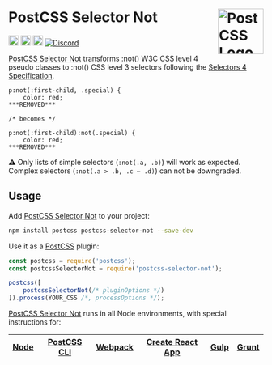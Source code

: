 # PostCSS Selector Not [<img src="https://postcss.github.io/postcss/logo.svg" alt="PostCSS Logo" width="90" height="90" align="right">][postcss]

[<img alt="npm version" src="https://img.shields.io/npm/v/postcss-selector-not.svg" height="20">][npm-url] [<img alt="CSS Standard Status" src="https://cssdb.org/images/badges/not-pseudo-class.svg" height="20">][css-url] [<img alt="Build Status" src="https://github.com/csstools/postcss-plugins/workflows/test/badge.svg" height="20">][cli-url] [<img alt="Discord" src="https://shields.io/badge/Discord-5865F2?logo=discord&logoColor=white">][discord]

[PostCSS Selector Not] transforms :not() W3C CSS level 4 pseudo classes to :not() CSS level 3 selectors following the [Selectors 4 Specification].

```pcss
p:not(:first-child, .special) {
	color: red;
***REMOVED***

/* becomes */

p:not(:first-child):not(.special) {
	color: red;
***REMOVED***
```

⚠️ Only lists of simple selectors (`:not(.a, .b)`) will work as expected.
Complex selectors (`:not(.a > .b, .c ~ .d)`) can not be downgraded.

## Usage

Add [PostCSS Selector Not] to your project:

```bash
npm install postcss postcss-selector-not --save-dev
```

Use it as a [PostCSS] plugin:

```js
const postcss = require('postcss');
const postcssSelectorNot = require('postcss-selector-not');

postcss([
	postcssSelectorNot(/* pluginOptions */)
]).process(YOUR_CSS /*, processOptions */);
```

[PostCSS Selector Not] runs in all Node environments, with special
instructions for:

| [Node](INSTALL.md#node) | [PostCSS CLI](INSTALL.md#postcss-cli) | [Webpack](INSTALL.md#webpack) | [Create React App](INSTALL.md#create-react-app) | [Gulp](INSTALL.md#gulp) | [Grunt](INSTALL.md#grunt) |
| --- | --- | --- | --- | --- | --- |

[cli-url]: https://github.com/csstools/postcss-plugins/actions/workflows/test.yml?query=workflow/test
[css-url]: https://cssdb.org/#not-pseudo-class
[discord]: https://discord.gg/bUadyRwkJS
[npm-url]: https://www.npmjs.com/package/postcss-selector-not

[Gulp PostCSS]: https://github.com/postcss/gulp-postcss
[Grunt PostCSS]: https://github.com/nDmitry/grunt-postcss
[PostCSS]: https://github.com/postcss/postcss
[PostCSS Loader]: https://github.com/postcss/postcss-loader
[PostCSS Selector Not]: https://github.com/csstools/postcss-plugins/tree/main/plugins/postcss-selector-not
[Selectors 4 Specification]: https://www.w3.org/TR/selectors-4/#negation-pseudo
